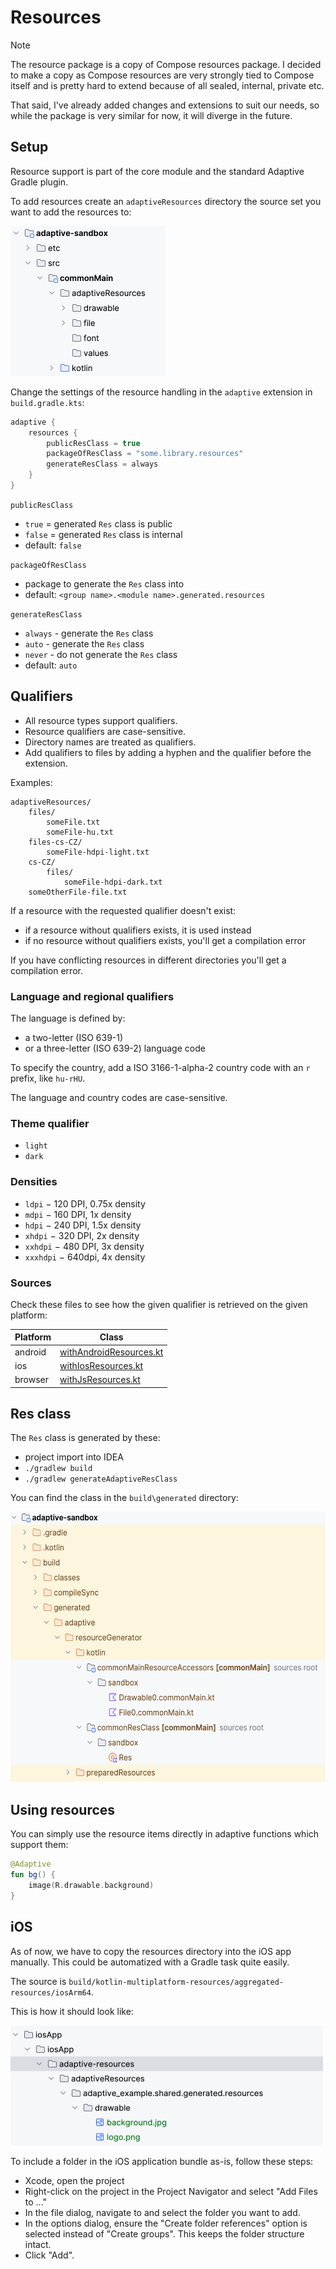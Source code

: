 # Resources

> [!NOTE] 
> 
> The resource package is a copy of Compose resources package. I decided to make a copy
> as Compose resources are very strongly tied to Compose itself and is pretty hard
> to extend because of all sealed, internal, private etc.
>
> That said, I've already added changes and extensions to suit our needs, so while
> the package is very similar for now, it will diverge in the future.
> 

## Setup

Resource support is part of the core module and the standard Adaptive Gradle plugin.

To add resources create an `adaptiveResources` directory the source set you want 
to add the resources to:

<img alt="Directories" height="240" src="directories.png" width="248"/>

Change the settings of the resource handling in the `adaptive` extension in `build.gradle.kts`:

```kotlin
adaptive {
    resources {
        publicResClass = true
        packageOfResClass = "some.library.resources"
        generateResClass = always
    }
}
```

`publicResClass`
  - `true` = generated `Res` class is public
  - `false` = generated `Res` class is internal
  - default: `false`

`packageOfResClass`
  - package to generate the `Res` class into
  - default: `<group name>.<module name>.generated.resources`

`generateResClass`
   - `always` - generate the `Res` class
   - `auto` - generate the `Res` class
   - `never` - do not generate the `Res` class
   - default: `auto`

## Qualifiers

- All resource types support qualifiers.
- Resource qualifiers are case-sensitive.
- Directory names are treated as qualifiers.
- Add qualifiers to files by adding a hyphen and the qualifier before the extension.

Examples:

```text
adaptiveResources/
    files/
        someFile.txt
        someFile-hu.txt
    files-cs-CZ/
        someFile-hdpi-light.txt
    cs-CZ/
        files/
            someFile-hdpi-dark.txt    
    someOtherFile-file.txt
```

If a resource with the requested qualifier doesn't exist:

- if a resource without qualifiers exists, it is used instead
- if no resource without qualifiers exists, you'll get a compilation error

If you have conflicting resources in different directories you'll get a compilation error.

### Language and regional qualifiers

The language is defined by:

- a two-letter (ISO 639-1) 
- or a three-letter (ISO 639-2) language code

To specify the country, add a ISO 3166-1-alpha-2 country code with an `r` prefix, like `hu-rHU`.

The language and country codes are case-sensitive.

### Theme qualifier

- `light`
- `dark`

### Densities

- `ldpi` − 120 DPI, 0.75x density
- `mdpi` − 160 DPI, 1x density
- `hdpi` − 240 DPI, 1.5x density
- `xhdpi` − 320 DPI, 2x density
- `xxhdpi` − 480 DPI, 3x density
- `xxxhdpi` − 640dpi, 4x density

### Sources

Check these files to see how the given qualifier is retrieved on the given platform:

| Platform | Class                                                                                                           |
|----------|-----------------------------------------------------------------------------------------------------------------|
| android  | [withAndroidResources.kt](/adaptive-ui/src/androidMain/kotlin/fun/adaptive/ui/platform/withAndroidResources.kt) |
| ios      | [withIosResources.kt](/adaptive-ui/src/iosMain/kotlin/fun/adaptive/ui/platform/withIosResources.kt)             |
| browser  | [withJsResources.kt](/adaptive-ui/src/jsMain/kotlin/fun/adaptive/ui/platform/withJsResources.kt)                |

## Res class

The `Res` class is generated by these:

- project import into IDEA
- `./gradlew build`
- `./gradlew generateAdaptiveResClass`

You can find the class in the `build\generated` directory:

<img alt="Res class" height="432" src="res-class.png" width="552"/>

## Using resources

You can simply use the resource items directly in adaptive functions which support them:

```kotlin
@Adaptive 
fun bg() {
    image(R.drawable.background)
}
```

## iOS

As of now, we have to copy the resources directory into the iOS app manually. This could be automatized with 
a Gradle task quite easily. 

The source is `build/kotlin-multiplatform-resources/aggregated-resources/iosArm64`.

This is how it should look like:

<img alt="iOS resources" height="192" src="ios-resources.png" width="500"/>

To include a folder in the iOS application bundle as-is, follow these steps:

* Xcode, open the project
* Right-click on the project in the Project Navigator and select "Add Files to ..."
* In the file dialog, navigate to and select the folder you want to add.
* In the options dialog, ensure the "Create folder references" option is selected instead of "Create groups". This keeps the folder structure intact.
* Click "Add".
